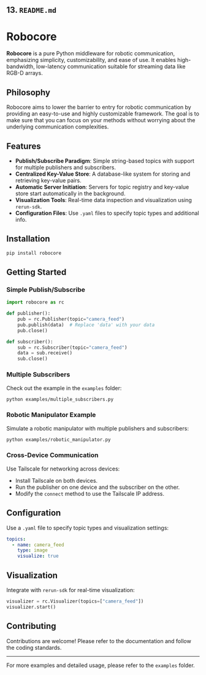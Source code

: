## **13. `README.md`**

# Robocore

**Robocore** is a pure Python middleware for robotic communication, emphasizing simplicity, customizability, and ease of use. It enables high-bandwidth, low-latency communication suitable for streaming data like RGB-D arrays.

## Philosophy

Robocore aims to lower the barrier to entry for robotic communication by providing an easy-to-use and highly customizable framework. The goal is to make sure that you can focus on your methods without worrying about the underlying communication complexities.

## Features

- **Publish/Subscribe Paradigm**: Simple string-based topics with support for multiple publishers and subscribers.
- **Centralized Key-Value Store**: A database-like system for storing and retrieving key-value pairs.
- **Automatic Server Initiation**: Servers for topic registry and key-value store start automatically in the background.
- **Visualization Tools**: Real-time data inspection and visualization using `rerun-sdk`.
- **Configuration Files**: Use `.yaml` files to specify topic types and additional info.

## Installation

```bash
pip install robocore
```

## Getting Started

### Simple Publish/Subscribe

```python
import robocore as rc

def publisher():
    pub = rc.Publisher(topic="camera_feed")
    pub.publish(data)  # Replace 'data' with your data
    pub.close()

def subscriber():
    sub = rc.Subscriber(topic="camera_feed")
    data = sub.receive()
    sub.close()
```

### Multiple Subscribers

Check out the example in the `examples` folder:

```bash
python examples/multiple_subscribers.py
```

### Robotic Manipulator Example

Simulate a robotic manipulator with multiple publishers and subscribers:

```bash
python examples/robotic_manipulator.py
```

### Cross-Device Communication

Use Tailscale for networking across devices:

- Install Tailscale on both devices.
- Run the publisher on one device and the subscriber on the other.
- Modify the `connect` method to use the Tailscale IP address.

## Configuration

Use a `.yaml` file to specify topic types and visualization settings:

```yaml
topics:
  - name: camera_feed
    type: image
    visualize: true
```

## Visualization

Integrate with `rerun-sdk` for real-time visualization:

```python
visualizer = rc.Visualizer(topics=["camera_feed"])
visualizer.start()
```

## Contributing

Contributions are welcome! Please refer to the documentation and follow the coding standards.

---

For more examples and detailed usage, please refer to the `examples` folder.